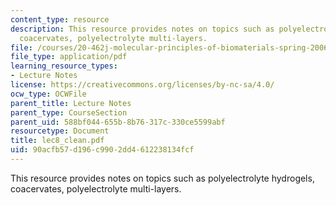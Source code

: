 ```yaml
---
content_type: resource
description: This resource provides notes on topics such as polyelectrolyte hydrogels,
  coacervates, polyelectrolyte multi-layers.
file: /courses/20-462j-molecular-principles-of-biomaterials-spring-2006/90acfb57d196c9902dd4612238134fcf_lec8_clean.pdf
file_type: application/pdf
learning_resource_types:
- Lecture Notes
license: https://creativecommons.org/licenses/by-nc-sa/4.0/
ocw_type: OCWFile
parent_title: Lecture Notes
parent_type: CourseSection
parent_uid: 588bf044-655b-8b76-317c-330ce5599abf
resourcetype: Document
title: lec8_clean.pdf
uid: 90acfb57-d196-c990-2dd4-612238134fcf
---
```

This resource provides notes on topics such as polyelectrolyte hydrogels, coacervates, polyelectrolyte multi-layers.